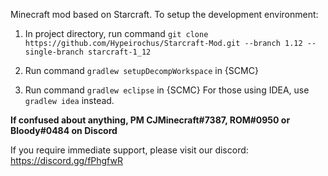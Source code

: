 Minecraft mod based on Starcraft. To setup the development environment:  

1. In project directory, run command `git clone https://github.com/Hypeirochus/Starcraft-Mod.git --branch 1.12 --single-branch starcraft-1_12`  

2. Run command `gradlew setupDecompWorkspace` in {SCMC}

3. Run command `gradlew eclipse` in {SCMC} For those using IDEA, use `gradlew idea` instead.

**If confused about anything, PM CJMinecraft#7387, ROM#0950 or Bloody#0484 on Discord**

If you require immediate support, please visit our discord: https://discord.gg/fPhgfwR
